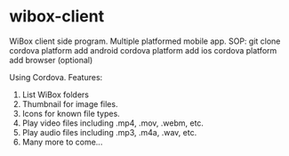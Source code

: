 # wibox-client
WiBox client side program. Multiple platformed mobile app.
SOP:
git clone
cordova platform add android
cordova platform add ios
cordova platform add browser (optional)

Using Cordova.
Features:
1. List WiBox folders
2. Thumbnail for image files.
3. Icons for known file types.
4. Play video files including .mp4, .mov, .webm, etc.
5. Play audio files including .mp3, .m4a, .wav, etc.
6. Many more to come...
